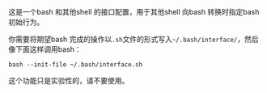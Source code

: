 这是一个bash 和其他shell 的接口配置，用于其他shell 向bash 转换时指定bash 初始行为。

你需要将期望bash 完成的操作以`.sh`文件的形式写入`~/.bash/interface/`，然后像下面这样调用bash：

```shell
bash --init-file ~/.bash/interface.sh
```

这个功能只是实验性的，请不要使用。

